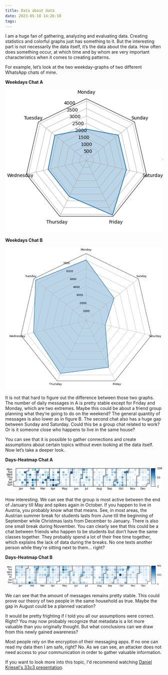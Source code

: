 ```yaml
---
title: Data about data
date: 2023-05-18 14:26:18
tags:
---
```



I am a huge fan of gathering, analyzing and evaluating data. Creating statistics and colorful graphs just has something to it. But the interesting part is not necessarily the data itself, it’s the data about the data. How often does something occur, at which time and by whom are very important characteristics when it comes to creating patterns.

For example, let’s look at the two weekday-graphs of two different WhatsApp chats of mine.

**Weekdays Chat A**


![](whatsapp-analyze/hourchartA.png)

**Weekdays Chat B**

![](whatsapp-analyze/hourchartB.png)

It is not that hard to figure out the difference between those two graphs. The number of daily messages in A is pretty stable except for Friday and Monday, which are two extremes. Maybe this could be about a friend group planning what they’re going to do on the weekend? The general quantity of messages is also lower as in figure B. The second chat also has a huge gap between Sunday and Saturday. Could this be a group chat related to work? Or is it someone close who happens to live in the same house?

You can see that it is possible to gather connections and create assumptions about certain topics without even looking at the data itself. Now let’s take a deeper look.


**Days-Heatmap Chat A**

![](whatsapp-analyze/heatmapA.png)


How interesting. We can see that the group is most active between the end of January till May and spikes again in October. If you happen to live in Austria, you probably know what that means. See, in most areas, the Austrian summer break for students lasts from June till the beginning of September while Christmas lasts from December to January. There is also one small break during November. You can clearly see that this could be a chat between friends who happen to be students but don’t have the same classes together. They probably spend a lot of their free time together, which explains the lack of data during the breaks. No one texts another person while they're sitting next to them... right?

**Days-Heatmap Chat B**

![](whatsapp-analyze/heatmapB.png)

We can see that the amount of messages remains pretty stable. This could prove our theory of two people in the same household as true. Maybe the gap in August could be a planned vacation?

It would be pretty frighting if I told you all our assumptions were correct. Right? You may now probably recognize that metadata is a lot more valuable than you originally thought. But what conclusions can we draw from this newly gained awareness? 

Most people rely on the encryption of their messaging apps. If no one can read my data then I am safe, right? No. As we can see, an attacker does not need access to your communication in order to gather valuable information.

If you want to look more into this topic, I'd recommend watching [Daniel Kriesel's 33c3 presentation](https://www.youtube.com/watch?v=-YpwsdRKt8Q).


